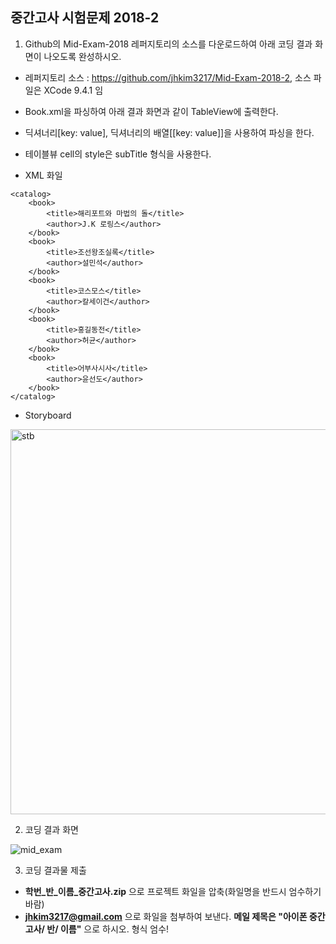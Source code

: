 
<H2> 중간고사 시험문제 2018-2 </H2>

1. Github의 Mid-Exam-2018 레퍼지토리의 소스를 다운로드하여 아래 코딩 결과 화면이 나오도록 완성하시오. 
- 레퍼지토리 소스 : https://github.com/jhkim3217/Mid-Exam-2018-2, 소스 파일은 XCode 9.4.1 임
- Book.xml을 파싱하여 아래 결과 화면과 같이 TableView에 출력한다.

- 딕셔너리[key: value], 딕셔너리의 배열[[key: value]]을 사용하여 파싱을 한다.

- 테이블뷰 cell의 style은 subTitle 형식을 사용한다.
- XML 화일 
```
<catalog>
    <book>
        <title>해리포트와 마법의 돌</title>
        <author>J.K 로링스</author>
    </book>
    <book>
        <title>조선왕조실록</title>
        <author>설민석</author>
    </book>
    <book>
        <title>코스모스</title>
        <author>칼세이건</author>
    </book>
    <book>
        <title>홍길동전</title>
        <author>허균</author>
    </book>
    <book>
        <title>어부사시사</title>
        <author>윤선도</author>    
    </book>
</catalog>
```
- Storyboard
<img width="616" alt="stb" src="https://user-images.githubusercontent.com/1857075/47429863-8f2d1300-d7d2-11e8-99d8-763c59ea93fc.png">

2. 코딩 결과 화면

![mid_exam](https://user-images.githubusercontent.com/1857075/47420331-21282200-d7b9-11e8-9a16-db2a43d8f3bd.jpg)


3. 코딩 결과물 제출
- **학번_반_이름_중간고사.zip** 으로 프로젝트 화일을 압축(화일명을 반드시 엄수하기 바람)
- **jhkim3217@gmail.com** 으로 화일을 첨부하여 보낸다. **메일 제목은 "아이폰 중간고사/ 반/ 이름"** 으로 하시오. 형식 엄수!


